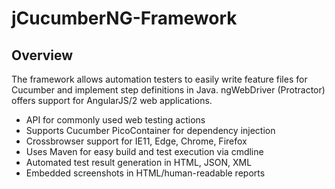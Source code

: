 # jCucumberNG-Framework

## Overview
The framework allows automation testers to easily write feature files for Cucumber and implement step definitions in Java. ngWebDriver (Protractor) offers support for AngularJS/2 web applications.

- API for commonly used web testing actions
- Supports Cucumber PicoContainer for dependency injection
- Crossbrowser support for IE11, Edge, Chrome, Firefox
- Uses Maven for easy build and test execution via cmdline
- Automated test result generation in HTML, JSON, XML
- Embedded screenshots in HTML/human-readable reports
